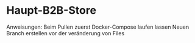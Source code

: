 # Haupt-B2B-Store
Anweisungen:
    Beim Pullen zuerst Docker-Compose laufen lassen
    Neuen Branch erstellen vor der veränderung von Files